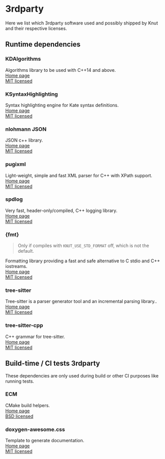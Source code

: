 # 3rdparty

Here we list which 3rdparty software used and possibly shipped by Knut and their respective licenses.

## Runtime dependencies

### KDAlgorithms

Algorithms library to be used with C++14 and above.<br>
[Home page](https://github.com/KDAB/KDAlgorithms)<br>
[MIT licensed](LICENSES/MIT.txt)

### KSyntaxHighlighting

Syntax highlighting engine for Kate syntax definitions.<br>
[Home page](https://api.kde.org/frameworks/syntax-highlighting/html/)<br>
[MIT licensed](LICENSES/MIT.txt)

### nlohmann JSON

JSON c++ library.<br>
[Home page](https://github.com/nlohmann/json)<br>
[MIT licensed](LICENSES/MIT.txt)

### pugixml

Light-weight, simple and fast XML parser for C++ with XPath support.<br>
[Home page](https://github.com/zeux/pugixml)<br>
[MIT licensed](LICENSES/MIT.txt)

### spdlog

Very fast, header-only/compiled, C++ logging library.<br>
[Home page](https://github.com/gabime/spdlog)<br>
[MIT licensed](LICENSES/MIT.txt)

### {fmt}

> Only if compiles with `KNUT_USE_STD_FORMAT` off, which is not the default.

Formatting library providing a fast and safe alternative to C stdio and C++ iostreams.<br>
[Home page](https://github.com/fmtlib/fmt)<br>
[MIT licensed](LICENSES/MIT.txt)

### tree-sitter

Tree-sitter is a parser generator tool and an incremental parsing library..<br>
[Home page](https://github.com/tree-sitter/tree-sitter)<br>
[MIT licensed](LICENSES/MIT.txt)

### tree-sitter-cpp

C++ grammar for tree-sitter.<br>
[Home page](https://github.com/tree-sitter/tree-sitter-cpp)<br>
[MIT licensed](LICENSES/MIT.txt)

## Build-time / CI tests 3rdparty

These dependencies are only used during build or other CI purposes like running tests.

### ECM

CMake build helpers.<br>
[Home page](https://api.kde.org/frameworks/extra-cmake-modules/html/index.html)<br>
[BSD licensed](LICENSES/BSD-3-Clause.txt)

### doxygen-awesome.css

Template to generate documentation.<br>
[Home page](https://github.com/jothepro/doxygen-awesome-css)<br>
[MIT licensed](LICENSES/MIT.txt)
